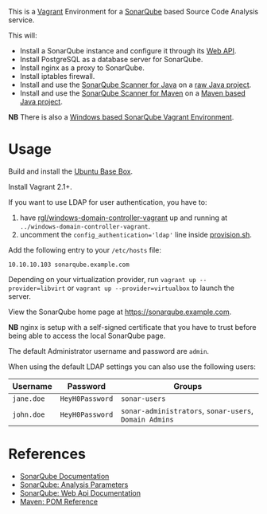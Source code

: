 This is a [Vagrant](https://www.vagrantup.com/) Environment for a [SonarQube](http://www.sonarqube.org) based Source Code Analysis service.

This will:

* Install a SonarQube instance and configure it through its [Web API](http://docs.sonarqube.org/display/DEV/Web+API).
* Install PostgreSQL as a database server for SonarQube.
* Install nginx as a proxy to SonarQube.
* Install iptables firewall.
* Install and use the [SonarQube Scanner for Java](http://docs.sonarqube.org/display/SCAN/Analyzing+with+SonarQube+Scanner) on a [raw Java project](https://github.com/rgl/test-ssl-connection).
* Install and use the [SonarQube Scanner for Maven](http://docs.sonarqube.org/display/SCAN/Analyzing+with+SonarQube+Scanner+for+Maven) on a [Maven based Java project](https://github.com/SonarSource/sonar-examples/tree/master/projects/languages/java/maven/java-maven-simple).

**NB** There is also a [Windows based SonarQube Vagrant Environment](https://github.com/rgl/sonarqube-windows-vagrant).


# Usage

Build and install the [Ubuntu Base Box](https://github.com/rgl/ubuntu-vagrant).

Install Vagrant 2.1+.

If you want to use LDAP for user authentication, you have to:

1. have [rgl/windows-domain-controller-vagrant](https://github.com/rgl/windows-domain-controller-vagrant) up and running at `../windows-domain-controller-vagrant`.
1. uncomment the `config_authentication='ldap'` line inside [provision.sh](provision.sh).

Add the following entry to your `/etc/hosts` file:

```
10.10.10.103 sonarqube.example.com
```

Depending on your virtualization provider, run `vagrant up --provider=libvirt` or `vagrant up --provider=virtualbox` to launch the server.

View the SonarQube home page at https://sonarqube.example.com.

**NB** nginx is setup with a self-signed certificate that you have to trust before being able to access the local SonarQube page.

The default Administrator username and password are `admin`.

When using the default LDAP settings you can also use the following users:

| Username    | Password        | Groups                                                    |
|-------------|-----------------|-----------------------------------------------------------|
| `jane.doe`  | `HeyH0Password` | `sonar-users`                                             |
| `john.doe`  | `HeyH0Password` | `sonar-administrators`, `sonar-users`, `Domain Admins`    |

# References

* [SonarQube Documentation](http://docs.sonarqube.org/display/SONAR/Documentation)
* [SonarQube: Analysis Parameters](http://docs.sonarqube.org/display/SONAR/Analysis+Parameters)
* [SonarQube: Web Api Documentation](https://sonarqube.example.com/web_api)
* [Maven: POM Reference](https://maven.apache.org/pom.html)
